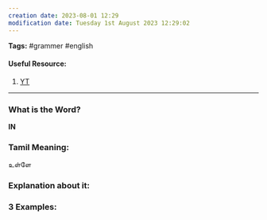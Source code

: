 ```yaml
---
creation date: 2023-08-01 12:29
modification date: Tuesday 1st August 2023 12:29:02
---
```


**Tags:** #grammer #english 

#### Useful Resource:
1. [YT](https://www.youtube.com/watch?v=LlkVW7F8l0w)

--------------------------------------

### What is the Word?

**IN**
### Tamil Meaning:

உள்ளே
### Explanation about it:


### 3 Examples:




